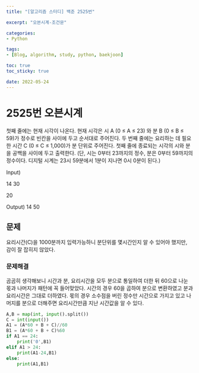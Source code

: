 ```yaml
--- 
title: "[알고리즘 스터디] 백준 2525번" 

excerpt: "오븐시계-조건문" 

categories: 
- Python

tags: 
- [Blog, algorithm, study, python, baekjoon]

toc: true
toc_sticky: true

date: 2022-05-24
--- 
```


# 2525번 오븐시계
첫째 줄에는 현재 시각이 나온다. 현재 시각은 시 A (0 ≤ A ≤ 23) 와 분 B (0 ≤ B ≤ 59)가 정수로 빈칸을 사이에 두고 순서대로 주어진다. 두 번째 줄에는 요리하는 데 필요한 시간 C (0 ≤ C ≤ 1,000)가 분 단위로 주어진다. 
첫째 줄에 종료되는 시각의 시와 분을 공백을 사이에 두고 출력한다. (단, 시는 0부터 23까지의 정수, 분은 0부터 59까지의 정수이다. 디지털 시계는 23시 59분에서 1분이 지나면 0시 0분이 된다.)

Input) 

14 30

20

Output) 14 50

## 문제
요리시간(C)을 1000분까지 입력가능하니 분단위를 몇시간인지 알 수 있어야 했지만, 감이 잘 잡히지 않았다.
### 문제해결
곰곰히 생각해보니 시간과 분, 요리시간을 모두 분으로 통일하여 더한 뒤 60으로 나눈 몫과 나머지가 패턴에 꼭 들어맞았다.
시간의 경우 60을 곱하여 분으로 변환하였고 분과 요리시간은 그대로 더하였다. 
몫의 경우 소수점을 버린 정수만 시간으로 가지고 있고 나머지를 분으로 더해주면 요리시간만큼 지난 시간값을 알 수 있다.


```python
A,B = map(int, input().split())
C = int(input())
A1 = (A*60 + B + C)//60
B1 = (A*60 + B + C)%60
if A1 == 24:
    print('0',B1)
elif A1 > 24:
    print(A1-24,B1)
else:
    print(A1,B1)
```
